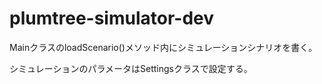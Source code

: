 # plumtree-simulator-dev

MainクラスのloadScenario()メソッド内にシミュレーションシナリオを書く。

シミュレーションのパラメータはSettingsクラスで設定する。


